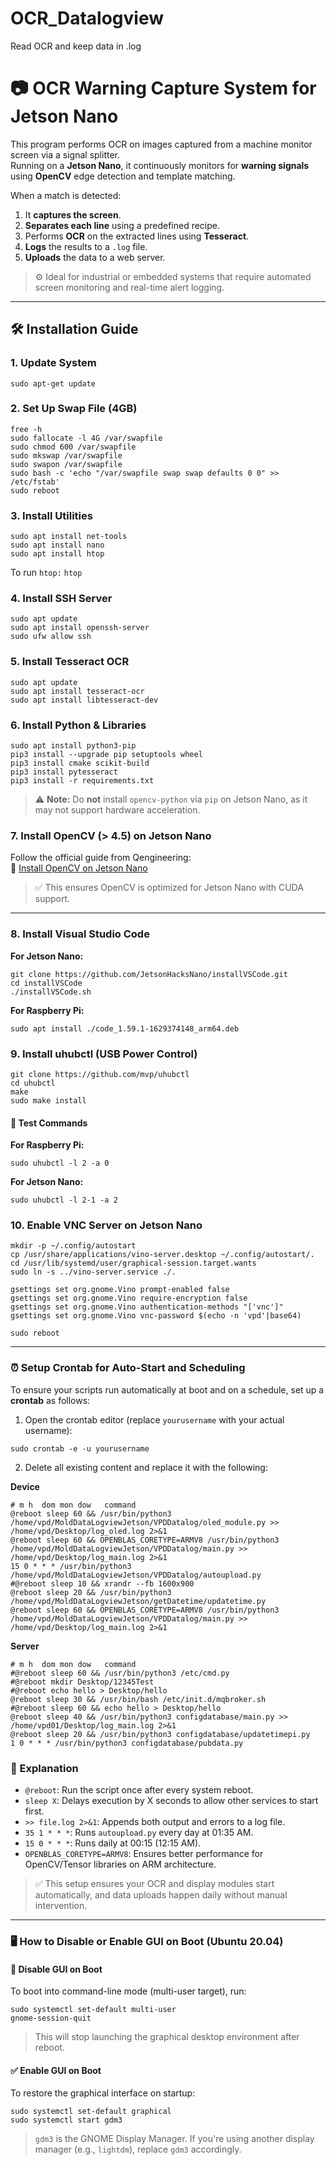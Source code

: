 # OCR_Datalogview
Read OCR and keep data in .log

# 📷 OCR Warning Capture System for Jetson Nano

This program performs OCR on images captured from a machine monitor screen via a signal splitter.  
Running on a **Jetson Nano**, it continuously monitors for **warning signals** using **OpenCV** edge detection and template matching.

When a match is detected:
1. It **captures the screen**.
2. **Separates each line** using a predefined recipe.
3. Performs **OCR** on the extracted lines using **Tesseract**.
4. **Logs** the results to a `.log` file.
5. **Uploads** the data to a web server.

> ⚙️ Ideal for industrial or embedded systems that require automated screen monitoring and real-time alert logging.

---

## 🛠 Installation Guide

### 1. Update System
```sudo apt-get update```
### 2. Set Up Swap File (4GB)
```
free -h
sudo fallocate -l 4G /var/swapfile
sudo chmod 600 /var/swapfile
sudo mkswap /var/swapfile
sudo swapon /var/swapfile
sudo bash -c 'echo "/var/swapfile swap swap defaults 0 0" >> /etc/fstab'
sudo reboot
```
### 3. Install Utilities
```
sudo apt install net-tools
sudo apt install nano
sudo apt install htop
```
To run `htop:`
```htop```
### 4. Install SSH Server
```
sudo apt update
sudo apt install openssh-server
sudo ufw allow ssh
```
### 5. Install Tesseract OCR
```
sudo apt update
sudo apt install tesseract-ocr
sudo apt install libtesseract-dev
```
### 6. Install Python & Libraries
```
sudo apt install python3-pip
pip3 install --upgrade pip setuptools wheel
pip3 install cmake scikit-build
pip3 install pytesseract
pip3 install -r requirements.txt
```
> ⚠️ **Note:** Do **not** install `opencv-python` via `pip` on Jetson Nano, as it may not support hardware acceleration.
### 7. Install OpenCV (> 4.5) on Jetson Nano

Follow the official guide from Qengineering:  
🔗 [Install OpenCV on Jetson Nano](https://qengineering.eu/install-opencv-on-jetson-nano.html)

> ✅ This ensures OpenCV is optimized for Jetson Nano with CUDA support.
---
### 8. Install Visual Studio Code
**For Jetson Nano:**
```
git clone https://github.com/JetsonHacksNano/installVSCode.git
cd installVSCode
./installVSCode.sh
```
**For Raspberry Pi:**
```
sudo apt install ./code_1.59.1-1629374148_arm64.deb
```
### 9. Install uhubctl (USB Power Control)
```
git clone https://github.com/mvp/uhubctl
cd uhubctl
make
sudo make install
```
#### 🧪 Test Commands
**For Raspberry Pi:**
```
sudo uhubctl -l 2 -a 0
```
**For Jetson Nano:**
```
sudo uhubctl -l 2-1 -a 2
```
### 10. Enable VNC Server on Jetson Nano
```
mkdir -p ~/.config/autostart
cp /usr/share/applications/vino-server.desktop ~/.config/autostart/.
cd /usr/lib/systemd/user/graphical-session.target.wants
sudo ln -s ../vino-server.service ./.

gsettings set org.gnome.Vino prompt-enabled false
gsettings set org.gnome.Vino require-encryption false
gsettings set org.gnome.Vino authentication-methods "['vnc']"
gsettings set org.gnome.Vino vnc-password $(echo -n 'vpd'|base64)

sudo reboot
```
---

### ⏰ Setup Crontab for Auto-Start and Scheduling

To ensure your scripts run automatically at boot and on a schedule, set up a **crontab** as follows:

1. Open the crontab editor (replace `yourusername` with your actual username):
```
sudo crontab -e -u yourusername
```
2. Delete all existing content and replace it with the following:
   
**Device**
```
# m h  dom mon dow   command
@reboot sleep 60 && /usr/bin/python3 /home/vpd/MoldDataLogviewJetson/VPDDatalog/oled_module.py >> /home/vpd/Desktop/log_oled.log 2>&1
@reboot sleep 60 && OPENBLAS_CORETYPE=ARMV8 /usr/bin/python3 /home/vpd/MoldDataLogviewJetson/VPDDatalog/main.py >> /home/vpd/Desktop/log_main.log 2>&1
15 0 * * * /usr/bin/python3 /home/vpd/MoldDataLogviewJetson/VPDDatalog/autoupload.py
#@reboot sleep 10 && xrandr --fb 1600x900
@reboot sleep 20 && /usr/bin/python3 /home/vpd/MoldDataLogviewJetson/getDatetime/updatetime.py
@reboot sleep 60 && OPENBLAS_CORETYPE=ARMV8 /usr/bin/python3 /home/vpd/MoldDataLogviewJetson/VPDDatalog/main.py >> /home/vpd/Desktop/log_main.log 2>&1
```
**Server**
```
# m h  dom mon dow   command
#@reboot sleep 60 && /usr/bin/python3 /etc/cmd.py
#@reboot mkdir Desktop/12345Test
#@reboot echo hello > Desktop/hello
@reboot sleep 30 && /usr/bin/bash /etc/init.d/mqbroker.sh
#@reboot sleep 60 && echo hello > Desktop/hello
@reboot sleep 40 && /usr/bin/python3 configdatabase/main.py >> /home/vpd01/Desktop/log_main.log 2>&1
@reboot sleep 20 && /usr/bin/python3 configdatabase/updatetimepi.py
1 0 * * * /usr/bin/python3 configdatabase/pubdata.py
```
### 📘 Explanation
- `@reboot`: Run the script once after every system reboot.
- `sleep X`: Delays execution by X seconds to allow other services to start first.
- `>> file.log 2>&1`: Appends both output and errors to a log file.
- `35 1 * * *`: Runs `autoupload.py` every day at 01:35 AM.
- `15 0 * * *`: Runs daily at 00:15 (12:15 AM).
- `OPENBLAS_CORETYPE=ARMV8`: Ensures better performance for OpenCV/Tensor libraries on ARM architecture.

> ✅ This setup ensures your OCR and display modules start automatically, and data uploads happen daily without manual intervention.

---

### 🖥️ How to Disable or Enable GUI on Boot (Ubuntu 20.04)

#### 🚫 Disable GUI on Boot
To boot into command-line mode (multi-user target), run:

```
sudo systemctl set-default multi-user
gnome-session-quit
```
> This will stop launching the graphical desktop environment after reboot.

#### ✅ Enable GUI on Boot
To restore the graphical interface on startup:
```
sudo systemctl set-default graphical
sudo systemctl start gdm3
```
> `gdm3` is the GNOME Display Manager. If you're using another display manager (e.g., `lightdm`), replace `gdm3` accordingly.
